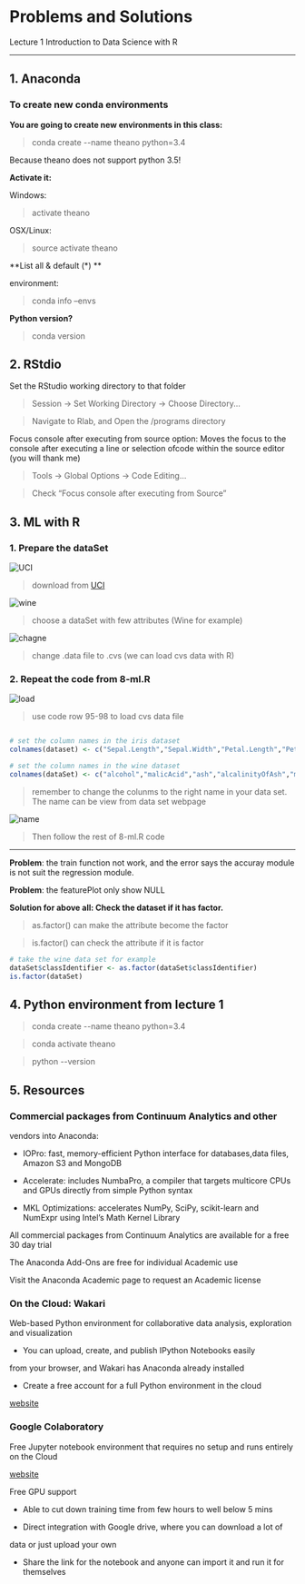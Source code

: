 # Problems and Solutions

Lecture 1 Introduction to Data Science with R

---

## 1. Anaconda

### To create new conda environments

**You are going to create new environments in this class:**

> conda create --name theano python=3.4

Because theano does not support python 3.5!

**Activate it:**

Windows: 

> activate theano

OSX/Linux: 

> source activate theano

**List all & default (*) **

environment:

> conda info –envs

**Python version?**

> conda version

## 2. RStdio

Set the RStudio working directory to that folder

> Session → Set Working Directory → Choose
Directory...

> Navigate to Rlab, and Open the /programs directory

Focus console after executing from source option: Moves the
focus to the console after executing a line or selection ofcode within the source editor (you will thank me)

> Tools → Global Options → Code Editing...

> Check “Focus console after executing from Source”

## 3. ML with R

### 1. Prepare the dataSet

![UCI](./res/UCI.jpg)

> download from [UCI](http://archive.ics.uci.edu/ml/index.php)

![wine](./res/WineAttributes.jpg)

> choose a dataSet with few attributes (Wine for example)

![chagne](./res/DataToCVS.jpg)

> change .data file to .cvs (we can load cvs data with R)

### 2. Repeat the code from 8-ml.R

![load](./res/LoadFile.jpg)

> use code row 95-98 to load cvs data file

```R

# set the column names in the iris dataset
colnames(dataset) <- c("Sepal.Length","Sepal.Width","Petal.Length","Petal.Width","Species")

# set the column names in the wine dataset
colnames(dataSet) <- c("alcohol","malicAcid","ash","alcalinityOfAsh","magnesium","totalPhenols","flavanoids","nonflavanoidPhenols","proanthocyanins","colorIntensity","hue","diluted","proline","classIdentifier")

```
> remember to change the colunms to the right name in your data set. The name can be view from data set webpage

![name](./res/WineAttributes.jpg)

> Then follow the rest of 8-ml.R code

---

**Problem**: the train function not work, and the error says the accuray module is not suit the regression module.

**Problem**: the featurePlot only show NULL

**Solution for above all: Check the dataset if it has factor.**

> as.factor() can make the attribute become the factor

> is.factor() can check the attribute if it is factor

```R
# take the wine data set for example
dataSet$classIdentifier <- as.factor(dataSet$classIdentifier)
is.factor(dataSet)
```

## 4. Python environment from lecture 1

> conda create --name theano python=3.4

> conda activate theano

> python --version

## 5. Resources

### Commercial packages from Continuum Analytics and other

vendors into Anaconda:

* IOPro: fast, memory-efficient Python interface for databases,data files, Amazon S3 and MongoDB

* Accelerate: includes NumbaPro, a compiler that targets multicore CPUs and GPUs directly from simple Python syntax

* MKL Optimizations: accelerates NumPy, SciPy, scikit-learn and NumExpr using Intel’s Math Kernel Library

All commercial packages from Continuum Analytics are
available for a free 30 day trial

The Anaconda Add-Ons are free for individual Academic
use

Visit the Anaconda Academic page to request an Academic
license

### On the Cloud: Wakari

Web-based Python environment for collaborative data
analysis, exploration and visualization

* You can upload, create, and publish IPython Notebooks easily

from your browser, and Wakari has Anaconda already installed

* Create a free account for a full Python environment in the cloud

[website](http://wakari.io/)

### Google Colaboratory

Free Jupyter notebook environment that requires no setup
and runs entirely on the Cloud

[website](https://colab.research.google.com/notebooks/welcome.ipynb)

Free GPU support

* Able to cut down training time from few hours to well below 5 mins

* Direct integration with Google drive, where you can download a lot of

data or just upload your own

* Share the link for the notebook and anyone can import it and
run it for themselves
